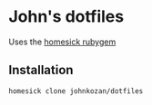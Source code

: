 # John's dotfiles

Uses the [homesick rubygem](https://github.com/technicalpickles/homesick)

## Installation

```bash
homesick clone johnkozan/dotfiles
```
